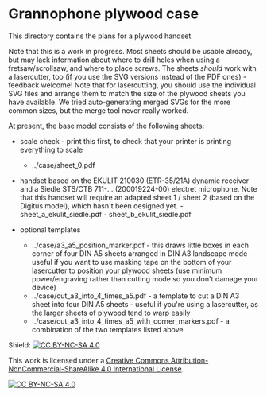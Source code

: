 # Grannophone plywood case

This directory contains the plans for a plywood handset.

Note that this is a work in progress. Most sheets should be usable already, but may lack information about where to drill holes when using a fretsaw/scrollsaw, and where to place screws.
The sheets *should* work with a lasercutter, too (if you use the SVG versions instead of the PDF ones) - feedback welcome!
Note that for lasercutting, you should use the individual SVG files and arrange them to match the size of the plywood sheets you have available. We tried auto-generating merged SVGs for the more common sizes, but the merge tool never really worked.

At present, the base model consists of the following sheets:

- scale check - print this first, to check that your printer is printing everything to scale
	- ../case/sheet_0.pdf

- handset based on the EKULIT 210030 (ETR-35/21A) dynamic receiver and a Siedle STS/CTB 711-... (200019224-00) electret microphone. Note that this handset will require an adapted sheet 1 / sheet 2 (based on the Digitus model), which hasn't been designed yet.
        - sheet_a_ekulit_siedle.pdf
        - sheet_b_ekulit_siedle.pdf

- optional templates
	- ../case/a3_a5_position_marker.pdf - this draws little boxes in each corner of four DIN A5 sheets arranged in DIN A3 landscape mode - useful if you want to use masking tape on the bottom of your lasercutter to position your plywood sheets (use minimum power/engraving rather than cutting mode so you don't damage your device)
	- ../case/cut_a3_into_4_times_a5.pdf - a template to cut a DIN A3 sheet into four DIN A5 sheets - useful if you're using a lasercutter, as the larger sheets of plywood tend to warp easily
	- ../case/cut_a3_into_4_times_a5_with_corner_markers.pdf - a combination of the two templates listed above

Shield: [![CC BY-NC-SA 4.0][cc-by-nc-sa-shield]][cc-by-nc-sa]

This work is licensed under a
[Creative Commons Attribution-NonCommercial-ShareAlike 4.0 International License][cc-by-nc-sa].

[![CC BY-NC-SA 4.0][cc-by-nc-sa-image]][cc-by-nc-sa]

[cc-by-nc-sa]: http://creativecommons.org/licenses/by-nc-sa/4.0/
[cc-by-nc-sa-image]: https://licensebuttons.net/l/by-nc-sa/4.0/88x31.png
[cc-by-nc-sa-shield]: https://img.shields.io/badge/License-CC%20BY--NC--SA%204.0-lightgrey.svg
